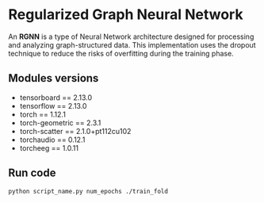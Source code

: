 # Regularized Graph Neural Network
An **RGNN** is a type of Neural Network architecture designed for processing and analyzing graph-structured data.
  This implementation uses the dropout technique to reduce the risks of overfitting during the training phase.

## Modules versions
* tensorboard == 2.13.0
* tensorflow == 2.13.0
* torch == 1.12.1
* torch-geometric == 2.3.1
* torch-scatter == 2.1.0+pt112cu102
* torchaudio == 0.12.1
* torcheeg == 1.0.11

## Run code
```
python script_name.py num_epochs ./train_fold
```

